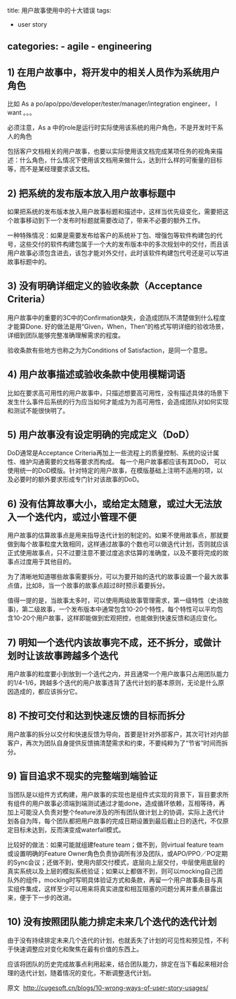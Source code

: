title: 用户故事使用中的十大错误
tags:
  - user story

categories:
    - agile
    - engineering
---


## 1) 在用户故事中，将开发中的相关人员作为系统用户角色

比如 As a po/apo/ppo/developer/tester/manager/integration engineer， I want 。。。

必须注意，As a 中的role是运行时实际使用该系统的用户角色，不是开发时干系人的角色

包括客户文档相关的用户故事，也要以实际使用该文档完成某项任务的视角来描述：什么角色，什么情况下使用该文档用来做什么，达到什么样的可衡量的目标等，而不是某经理要求该文档。

## 2) 把系统的发布版本放入用户故事标题中

<!--more-->

如果把系统的发布版本放入用户故事标题和描述中，这样当优先级变化，需要把这个故事移动到下一个发布时标题就需要改动了，带来不必要的额外工作。

一种特殊情况：如果是需要发布给客户的系统补丁包、增强包等软件构建包的代号，这些交付的软件构建包属于一个大的发布版本中的多次规划中的交付，而且该用户故事必须包含进去，该包才能对外交付，此时该软件构建包代号还是可以写进故事标题中的。

## 3) 没有明确详细定义的验收条款（Acceptance Criteria）

用户故事中的重要的3C中的Confirmation缺失，会造成团队不清楚做到什么程度才能算Done. 好的做法是用“Given，When，Then”的格式写明详细的验收场景，详细到团队能够完整准确理解需求的程度。

验收条款有些地方也称之为为Conditions of Satisfaction，是同一个意思。

## 4) 用户故事描述或验收条款中使用模糊词语

比如在要求高可用性的用户故事中，只描述想要高可用性，没有描述具体的场景下发生什么事件后系统的行为应当如何才能成为为高可用性，会造成团队对如何实现和测试不能很快明了。

## 5) 用户故事没有设定明确的完成定义（DoD）

DoD通常是Acceptance Criteria再加上一些流程上的质量控制、系统的设计属性、维护沟通需要的文档等要求而构成。
每一个用户故事都应该有其DoD， 可以使用统一的DoD模版。针对特定的用户故事，在模版基础上注明不适用的项，以及必要时的额外要求形成专门针对该故事的DoD。

## 6) 没有估算故事大小，或给定太随意，或过大无法放入一个迭代内，或过小管理不便

用户故事的估算故事点是用来指导迭代计划的制定的。如果不使用故事点，那就要做到每个故事粒度大致相同，这样通过故事的个数也可以做迭代计划，否则就应该正式使用故事点，只不过要注意不要过度追求估算的准确度，以及不要将完成的故事点过度用于其他目的。

为了清晰地知道哪些故事需要拆分，可以为要开始的迭代的故事设置一个最大故事点值，比如8，当一个故事的故事点超过8时预示着要拆分。

值得一提的是，当故事太多时，可以使用两级故事管理需求，第一级特性（史诗故事)，第二级故事，一个发布版本中通常包含10-20个特性，每个特性可以平均包含10-20个用户故事，这样即能做到宏观把控，也能做到快速反馈和适应变化。

## 7) 明知一个迭代内该故事完不成，还不拆分，或做计划时让该故事跨越多个迭代

用户故事的粒度要小到放到一个迭代之内，并且通常一个用户故事只占用团队能力的1/4-1/6，跨越多个迭代的用户故事违背了迭代计划的基本原则，无论是什么原因造成的，都应该拆分它。

## 8) 不按可交付和达到快速反馈的目标而拆分

用户故事的拆分以交付和快速反馈为导向，首要是针对外部客户，其次可针对内部客户，再次为团队自身提供反馈搞清楚需求和约束，不要纯粹为了“节省”时间而拆分。

## 9) 盲目追求不现实的完整端到端验证

当团队是以组件方式构建，用户故事的实现也是组件式实现的背景下，盲目要求所有组件的用户故事必须端到端测试通过才能done，造成循环依赖，互相等待，再加上可能没人负责对整个feature涉及的所有团队做计划上的协调，实际上迭代计划各自为阵，每个团队都把用户故事的完成日期设置到最后截止日的迭代，不仅原定目标未达到，反而演变成waterfall模式。

比较好的做法：如果可能就组建feature team；做不到，则virtual feature team 或设置明确的Feature Owner角色负责协调所有涉及团队，或APO/PPO／PO定期的Sync会议；还做不到，使用内部交付模式，底层向上层交付，中层使用底层的真实系统以及上层的模拟系统验证；如果以上都做不到，则可以mocking自己团队外的组件，mocking时写明具体验证方式和条款，再留一个用户故事条目与真实组件集成，这样至少可以用来将真实进度和相互阻塞的问题分离并重点暴露出来，便于下一步的改进。

## 10) 没有按照团队能力排定未来几个迭代的迭代计划

由于没有持续排定未来几个迭代的计划，也就丢失了计划的可见性和预见性，不利于快速调整应对变化和聚焦在最有价值的东西上。

应该将团队的历史完成故事点利用起来，结合团队能力，排定在当下看起来相对合理的迭代计划，随着情况的变化，不断调整迭代计划。


原文  http://cugesoft.cn/blogs/10-wrong-ways-of-user-story-usages/
